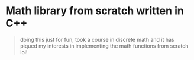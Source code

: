# Math library from scratch written in C++

> doing this just for fun, took a course in discrete math and it has piqued my interests in implementing the math functions from scratch lol!
